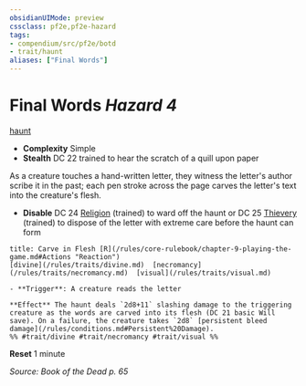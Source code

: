```yaml
---
obsidianUIMode: preview
cssclass: pf2e,pf2e-hazard
tags:
- compendium/src/pf2e/botd
- trait/haunt
aliases: ["Final Words"]
---
```

# Final Words *Hazard 4*  
[haunt](/rules/traits/haunt.md)  

- **Complexity** Simple
- **Stealth** DC 22 trained to hear the scratch of a quill upon paper  

As a creature touches a hand-written letter, they witness the letter's author scribe it in the past; each pen stroke across the page carves the letter's text into the creature's flesh.

- **Disable** DC 24 [Religion](/compendium/skills.md#Religion) (trained) to ward off the haunt or DC 25 [Thievery](/compendium/skills.md#Thievery) (trained) to dispose of the letter with extreme care before the haunt can form  
     
```ad-embed-ability
title: Carve in Flesh [R](/rules/core-rulebook/chapter-9-playing-the-game.md#Actions "Reaction")
[divine](/rules/traits/divine.md)  [necromancy](/rules/traits/necromancy.md)  [visual](/rules/traits/visual.md)  

- **Trigger**: A creature reads the letter

**Effect** The haunt deals `2d8+11` slashing damage to the triggering creature as the words are carved into its flesh (DC 21 basic Will save). On a failure, the creature takes `2d8` [persistent bleed damage](/rules/conditions.md#Persistent%20Damage).  
%% #trait/divine #trait/necromancy #trait/visual %%
```

**Reset** 1 minute  

*Source: Book of the Dead p. 65*